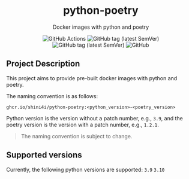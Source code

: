 <div align="center">

# python-poetry

Docker images with python and poetry

![GitHub Actions](https://img.shields.io/github/workflow/status/shini4i/python-poetry/Build%20and%20Publish%20docker%20images?style=plastic)
![GitHub tag (latest SemVer)](https://img.shields.io/badge/python-3.9%20%7C%203.10-blue?style=plastic)
![GitHub tag (latest SemVer)](https://img.shields.io/github/v/tag/shini4i/python-poetry?sort=semver&style=plastic)
![GitHub](https://img.shields.io/github/license/shini4i/python-poetry?style=plastic)

</div>

## Project Description

This project aims to provide pre-built docker images with python and poetry.

The naming convention is as follows:
```
ghcr.io/shini4i/python-poetry:<python_version>-<poetry_version>
```
Python version is the version without a patch number, e.g., `3.9`, and the poetry version is the version with a patch number, e.g., `1.2.1`.

> The naming convention is subject to change.

## Supported versions

Currently, the following python versions are supported: `3.9` `3.10`
